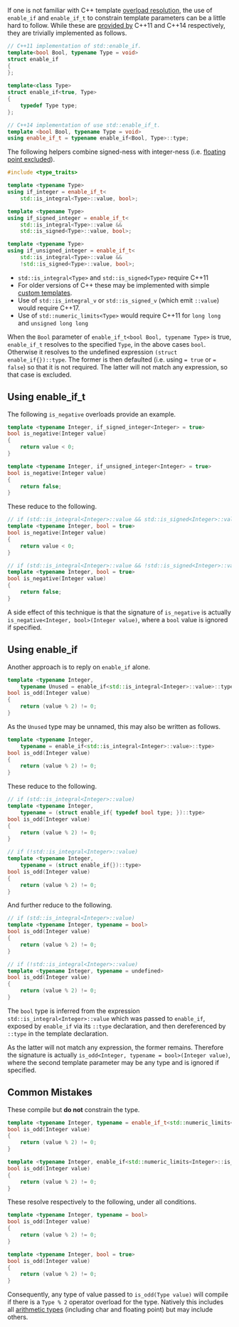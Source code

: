 If one is not familiar with C++ template [overload resolution](https://en.cppreference.com/w/cpp/language/overload_resolution), the use of `enable_if` and `enable_if_t` to constrain template parameters can be a little hard to follow. While these are [provided by](https://en.cppreference.com/w/cpp/types/enable_if) C++11 and C++14 respectively, they are trivially implemented as follows.
```cpp
// C++11 implementation of std::enable_if.
template<bool Bool, typename Type = void>
struct enable_if
{
};
 
template<class Type>
struct enable_if<true, Type>
{
    typedef Type type;
};

// C++14 implementation of use std::enable_if_t.
template <bool Bool, typename Type = void>
using enable_if_t = typename enable_if<Bool, Type>::type;
```
The following helpers combine signed-ness with integer-ness (i.e. [floating point excluded](https://en.cppreference.com/w/cpp/types/numeric_limits/is_integer)).
```cpp
#include <type_traits>

template <typename Type>
using if_integer = enable_if_t<
    std::is_integral<Type>::value, bool>;

template <typename Type>
using if_signed_integer = enable_if_t<
    std::is_integral<Type>::value &&
    std::is_signed<Type>::value, bool>;

template <typename Type>
using if_unsigned_integer = enable_if_t<
    std::is_integral<Type>::value &&
    !std::is_signed<Type>::value, bool>;
```
* `std::is_integral<Type>` and `std::is_signed<Type>` require C++11
* For older versions of C++ these may be implemented with simple [custom templates](https://en.cppreference.com/w/cpp/types/is_signed).
* Use of `std::is_integral_v` or `std::is_signed_v` (which emit `::value`) would require C++17.
* Use of `std::numeric_limits<Type>` would require C++11 for `long long` and `unsigned long long`

When the `Bool` parameter of `enable_if_t<bool Bool, typename Type>` is true, `enable_if_t` resolves to the specified `Type`, in the above cases `bool`. Otherwise it resolves to the undefined expression `(struct enable_if{})::type`. The former is then defaulted (i.e. using `= true` or `= false`) so that it is not required. The latter will not match any expression, so that case is excluded.

## Using enable_if_t

The following `is_negative` overloads provide an example.
```cpp
template <typename Integer, if_signed_integer<Integer> = true>
bool is_negative(Integer value)
{
    return value < 0;
}

template <typename Integer, if_unsigned_integer<Integer> = true>
bool is_negative(Integer value)
{
    return false;
}
```
These reduce to the following.
```cpp
// if (std::is_integral<Integer>::value && std::is_signed<Integer>::value)
template <typename Integer, bool = true>
bool is_negative(Integer value)
{
    return value < 0;
}

// if (std::is_integral<Integer>::value && !std::is_signed<Integer>::value)
template <typename Integer, bool = true>
bool is_negative(Integer value)
{
    return false;
}
```
A side effect of this technique is that the signature of `is_negative` is actually `is_negative<Integer, bool>(Integer value)`, where a `bool` value is ignored if specified.

## Using enable_if

Another approach is to reply on `enable_if` alone.
```cpp
template <typename Integer,
    typename Unused = enable_if<std::is_integral<Integer>::value>::type>
bool is_odd(Integer value)
{
    return (value % 2) != 0;
}
```
As the `Unused` type may be unnamed, this may also be written as follows. 
```cpp
template <typename Integer,
    typename = enable_if<std::is_integral<Integer>::value>::type>
bool is_odd(Integer value)
{
    return (value % 2) != 0;
}
```
These reduce to the following.
```cpp
// if (std::is_integral<Integer>::value)
template <typename Integer,
    typename = (struct enable_if{ typedef bool type; })::type>
bool is_odd(Integer value)
{
    return (value % 2) != 0;
}

// if (!std::is_integral<Integer>::value)
template <typename Integer,
    typename = (struct enable_if{})::type>
bool is_odd(Integer value)
{
    return (value % 2) != 0;
}
```
And further reduce to the following.
```cpp
// if (std::is_integral<Integer>::value)
template <typename Integer, typename = bool>
bool is_odd(Integer value)
{
    return (value % 2) != 0;
}

// if (!std::is_integral<Integer>::value)
template <typename Integer, typename = undefined>
bool is_odd(Integer value)
{
    return (value % 2) != 0;
}
```
The `bool` type is inferred from the expression `std::is_integral<Integer>::value` which was passed to `enable_if`, exposed by `enable_if` via its `::type` declaration, and then dereferenced by `::type` in the template declaration.

As the latter will not match any expression, the former remains. Therefore the signature is actually `is_odd<Integer, typename = bool>(Integer value)`, where the second template parameter may be any type and is ignored if specified.

## Common Mistakes
These compile but **do not** constrain the type.
```cpp
template <typename Integer, typename = enable_if_t<std::numeric_limits<Integer>::is_integer>>
bool is_odd(Integer value)
{
    return (value % 2) != 0;
}

template <typename Integer, enable_if<std::numeric_limits<Integer>::is_integer>::type = true>
bool is_odd(Integer value)
{
    return (value % 2) != 0;
}
```
These resolve respectively to the following, under all conditions.
```cpp
template <typename Integer, typename = bool>
bool is_odd(Integer value)
{
    return (value % 2) != 0;
}

template <typename Integer, bool = true>
bool is_odd(Integer value)
{
    return (value % 2) != 0;
}
```
Consequently, any type of value passed to `is_odd(Type value)` will compile if there is a `Type % 2` operator overload for the type. Natively this includes all [arithmetic types](https://en.cppreference.com/w/c/language/arithmetic_types) (including char and floating point) but may include others.